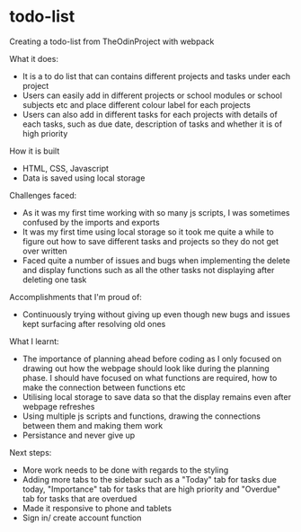 # todo-list
Creating a todo-list from TheOdinProject with webpack

What it does:
- It is a to do list that can contains different projects and tasks under each project
- Users can easily add in different projects or school modules or school subjects etc and place different colour label for each projects
- Users can also add in different tasks for each projects with details of each tasks, such as due date, description of tasks and whether it is of high priority

How it is built
- HTML, CSS, Javascript
- Data is saved using local storage

Challenges faced:
- As it was my first time working with so many js scripts, I was sometimes confused by the imports and exports
- It was my first time using local storage so it took me quite a while to figure out how to save different tasks and projects so they do not get over written
- Faced quite a number of issues and bugs when implementing the delete and display functions such as all the other tasks not displaying after deleting one task

Accomplishments that I'm proud of:
- Continuously trying without giving up even though new bugs and issues kept surfacing after resolving old ones

What I learnt:
- The importance of planning ahead before coding as I only focused on drawing out how the webpage should look like during the planning phase. I should have focused on what functions are required, how to make the connection between functions etc
- Utilising local storage to save data so that the display remains even after webpage refreshes
- Using multiple js scripts and functions, drawing the connections between them and making them work
- Persistance and never give up

Next steps:
- More work needs to be done with regards to the styling
- Adding more tabs to the sidebar such as a "Today" tab for tasks due today, "Importance" tab for tasks that are high priority and "Overdue" tab for tasks that are overdued
- Made it responsive to phone and tablets
- Sign in/ create account function
